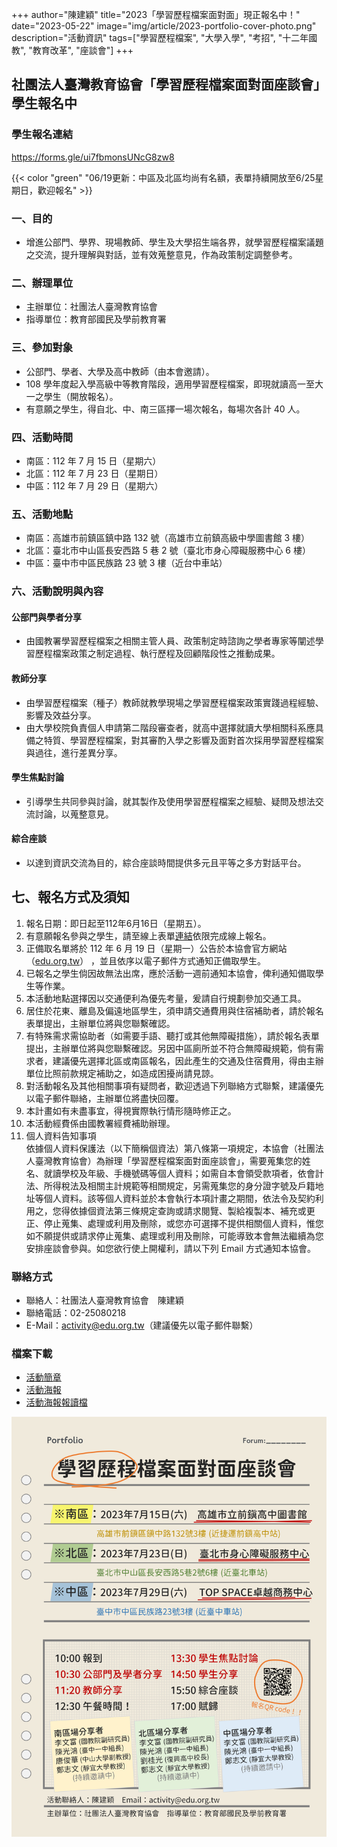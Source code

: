 +++
author="陳建穎"
title="2023「學習歷程檔案面對面」現正報名中！"
date="2023-05-22"
image="img/article/2023-portfolio-cover-photo.png"
description="活動資訊"
tags=["學習歷程檔案", "大學入學", "考招", "十二年國教", "教育改革", "座談會"]
+++

## 社團法人臺灣教育協會「學習歷程檔案面對面座談會」學生報名中

### 學生報名連結

https://forms.gle/ui7fbmonsUNcG8zw8

{{< color "green" "06/19更新：中區及北區均尚有名額，表單持續開放至6/25星期日，歡迎報名"  >}}


### 一、目的

- 增進公部門、學界、現場教師、學生及大學招生端各界，就學習歷程檔案議題之交流，提升理解與對話，並有效蒐整意見，作為政策制定調整參考。

### 二、辦理單位

- 主辦單位：社團法人臺灣教育協會
- 指導單位：教育部國民及學前教育署

### 三、參加對象

- 公部門、學者、大學及高中教師（由本會邀請）。
- 108 學年度起入學高級中等教育階段，適用學習歷程檔案，即現就讀高一至大一之學生（開放報名）。
- 有意願之學生，得自北、中、南三區擇一場次報名，每場次各計 40 人。

### 四、活動時間

- 南區：112 年 7 月 15 日（星期六）
- 北區：112 年 7 月 23 日（星期日）
- 中區：112 年 7 月 29 日（星期六）

### 五、活動地點

- 南區：高雄市前鎮區鎮中路 132 號（高雄市立前鎮高級中學圖書館 3 樓）
- 北區：臺北市中山區長安西路 5 巷 2 號（臺北市身心障礙服務中心 6 樓）
- 中區：臺中市中區民族路 23 號 3 樓（近台中車站）

### 六、活動說明與內容

#### 公部門與學者分享

- 由國教署學習歷程檔案之相關主管人員、政策制定時諮詢之學者專家等闡述學習歷程檔案政策之制定過程、執行歷程及回顧階段性之推動成果。

#### 教師分享

- 由學習歷程檔案（種子）教師就教學現場之學習歷程檔案政策實踐過程經驗、影響及效益分享。  
- 由大學校院負責個人申請第二階段審查者，就高中選擇就讀大學相關科系應具備之特質、學習歷程檔案，對其審酌入學之影響及面對首次採用學習歷程檔案與過往，進行差異分享。

#### 學生焦點討論

- 引導學生共同參與討論，就其製作及使用學習歷程檔案之經驗、疑問及想法交流討論，以蒐整意見。

#### 綜合座談

- 以達到資訊交流為目的，綜合座談時間提供多元且平等之多方對話平台。

## 七、報名方式及須知
1. 報名日期：即日起至112年6月16日（星期五）。  
2. 有意願報名參與之學生，請至線上表單[連結](https://forms.gle/6VBT3TLvPQNAE4Er8)依限完成線上報名。  
3. 正備取名單將於 112 年 6 月 19 日（星期一）公告於本協會官方網站（[edu.org.tw](https://edu.org.tw)） ，並且依序以電子郵件方式通知正備取學生。  
4. 已報名之學生倘因故無法出席，應於活動一週前通知本協會，俾利通知備取學生等作業。
5. 本活動地點選擇因以交通便利為優先考量，爰請自行規劃參加交通工具。  
6. 居住於花東、離島及偏遠地區學生，須申請交通費用與住宿補助者，請於報名表單提出，主辦單位將與您聯繫確認。  
7. 有特殊需求需協助者（如需要手語、聽打或其他無障礙措施），請於報名表單提出，主辦單位將與您聯繫確認。另因中區廁所並不符合無障礙規範，倘有需求者，建議優先選擇北區或南區報名，因此產生的交通及住宿費用，得由主辦單位比照前款規定補助之，如造成困擾尚請見諒。  
8. 對活動報名及其他相關事項有疑問者，歡迎透過下列聯絡方式聯繫，建議優先以電子郵件聯絡，主辦單位將盡快回覆。  
9. 本計畫如有未盡事宜，得視實際執行情形隨時修正之。  
10. 本活動經費係由國教署經費補助辦理。  
11. 個人資料告知事項  
依據個人資料保護法（以下簡稱個資法）第八條第一項規定，本協會（社團法人臺灣教育協會）為辦理「學習歷程檔案面對面座談會」，需要蒐集您的姓名、就讀學校及年級、手機號碼等個人資料；如需自本會領受款項者，依會計法、所得稅法及相關主計規範等相關規定，另需蒐集您的身分證字號及戶籍地址等個人資料。該等個人資料並於本會執行本項計畫之期間，依法令及契約利用之，您得依據個資法第三條規定查詢或請求閱覽、製給複製本、補充或更正、停止蒐集、處理或利用及刪除，或您亦可選擇不提供相關個人資料，惟您如不願提供或請求停止蒐集、處理或利用及刪除，可能導致本會無法繼續為您安排座談會參與。如您欲行使上開權利，請以下列 Email 方式通知本協會。  

### 聯絡方式  

- 聯絡人：社團法人臺灣教育協會　陳建穎  
- 聯絡電話：02-25080218  
- E-Mail：[activity@edu.org.tw](mailto:activity@edu.org.tw)（建議優先以電子郵件聯繫）

### 檔案下載

- [活動簡章](https://drive.google.com/file/d/1ZpbT52K8rzHdd-usBYc8ZG02d9CE1Bm5/view)
- [活動海報](https://drive.google.com/file/d/1H1ZfmKkXVdukMkBa58BHBtw5q-F9vrSj/view)
- [活動海報報讀檔](https://drive.google.com/file/d/1SSYDPiu49IvU82Bswz4GQ9QHEUozuOWf/view)

![2023-portfolio-poster](../../img/article/2023-portfolio-poster.png)
